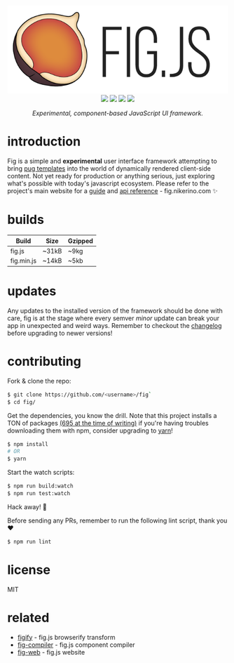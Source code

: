 <div align='center'>
  <img src='media/fig-combined.png' />
  <br>
  <a href='https://travis-ci.org/nikersify/figify'><img src='https://travis-ci.org/nikersify/figify.svg?branch=master'/></a>
  <a href='https://www.npmjs.com/package/figify'><img src='https://img.shields.io/npm/v/figify.svg'/></a>
  <img src='https://img.shields.io/badge/stability-experimental-orange.svg'/>
  <a href='https://github.com/sindresorhus/xo'><img src='https://img.shields.io/badge/code_style-XO-5ed9c7.svg'/></a>

  <span style='font-style: italic;'>Experimental, component-based JavaScript UI framework.</span>

</div>

# introduction
Fig is a simple and **experimental** user interface framework attempting to bring [pug templates](https://pugjs.org/) into the world of dynamically rendered client-side content. Not yet ready for production or anything serious, just exploring what's possible with today's javascript ecosystem. Please refer to the project's main website for a [guide](https://fig.nikerino.com/docs/guide) and [api reference](https://fig.nikerino.com/docs/api) - fig.nikerino.com :sparkles:

# builds

| Build      | Size    | Gzipped |
|------------|---------|---------|
| fig.js     | ~31kB   | ~9kg    |
| fig.min.js | ~14kB   | ~5kb    |

# updates
Any updates to the installed version of the framework should be done with care, fig is at the stage where every semver *minor* update can break your app in unexpected and weird ways. Remember to checkout the [changelog](changelog.md) before upgrading to newer versions!

# contributing
Fork & clone the repo:
```bash
$ git clone https://github.com/<username>/fig`
$ cd fig/
```

Get the dependencies, you know the drill. Note that this project installs a TON of packages [(695 at the time of writing)](http://i.imgur.com/W2P0Ul6.jpg)  if you're having troubles downloading them with npm, consider upgrading to [yarn](https://yarnpkg.com)!
```bash
$ npm install
# OR
$ yarn
```

Start the watch scripts:
```bash
$ npm run build:watch
$ npm run test:watch
```

Hack away! :rocket:

Before sending any PRs, remember to run the following lint script, thank you :heart:

```bash
$ npm run lint
```

# license
MIT

# related

- [figify](https://github.com/nikersify/fig) - fig.js browserify transform
- [fig-compiler](https://github.com/nikersify/fig-compiler) - fig.js component compiler
- [fig-web](https://github.com/nikersify/fig-web) - fig.js website
